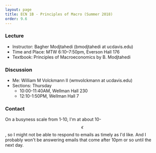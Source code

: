 ```yaml
---
layout: page
title: ECN 1B - Principles of Macro (Summer 2018)
order: 9.6
---
```


[comment]: <### Section Materials>


### Lecture
* Instructor: Bagher Modjtahedi (bmodjtahedi at ucdavis.edu)
* Time and Place: MTW 6:10–7:50pm, Everson Hall 176
* Textbook: Principles of Macroeconomics by B. Modjtahedi

[comment]: <Office Hours: MW 5:00-6:00pm and by appointment, 147 SSH>


### Discussion
* Me: William M Volckmann II (wmvolckmann at ucdavis.edu)
* Sections: Thursday
  * 10:00-11:40AM, Wellman Hall 230
  * 12:10-1:50PM, Wellman Hall 7

[comment]: <Office Hours: Tuesday 12-2pm, 116 SSH>


### Contact
On a busyness scale from 1-10, I'm at about 10-$$\epsilon$$, so I might not be
 able to respond to emails as timely as I'd like. And I probably won't be
 answering emails that come after 10pm or so until the next day.
